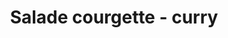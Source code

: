 ---
title: Salade courgette - curry
draft: false
img: courgette-curry.jpg
layout: recettes
type: entree
categories:
  - Salade
regime:
  - vegan
  - sans-gluten
  - sans-lactose
  - vegetarien
cuisson: Non
temperature: Froid
plate: 90
check: Oui
checkAlwaysOk: false
ingredients:
  sec: []
  legumes:
    - title: Citron jaune
      quantite: 15
      unit: unité
    - title: Courgette
      quantite: 12
      unit: Kg
  lof:
    - title: huile d'olive
      quantite: 380
      unit: ml
  epices:
    - title: Curry
      quantite: 225
      unit: grammes
    - title: Poivre
      unit: null
    - title: Sel
      quantite: ""
      unit: null
    - title: Tamari (sauce)
      quantite: 380
      unit: ml
preparation: "* Le lendemain rectifier l’assaisonnement."
preparation24h: >-
  ##### Préparation à faire la veille


  * Laver les courgettes, les couper soit en julienne soit en macédoine ou émincer avec une mandoline ou au robot, au choix mais un truc pas trop gros quoi.

  * Faire légèrement torréfier le curry. Prélever les zestes des citrons, les presser. Puis tout mélanger.
publishDate: 2024-05-19T10:40:00.000Z
---